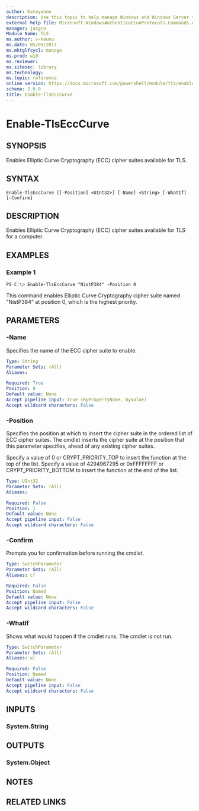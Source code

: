 ```yaml
---
author: Kateyanne
description: Use this topic to help manage Windows and Windows Server technologies with Windows PowerShell.
external help file: Microsoft.WindowsAuthenticationProtocols.Commands.dll-Help.xml
manager: jasgro
Module Name: TLS
ms.author: v-kaunu
ms.date: 05/09/2017
ms.mktglfcycl: manage
ms.prod: w10
ms.reviewer: 
ms.sitesec: library
ms.technology: 
ms.topic: reference
online version: https://docs.microsoft.com/powershell/module/tls/enable-tlsecccurve?view=windowsserver2016-ps&wt.mc_id=ps-gethelp
schema: 2.0.0
title: Enable-TlsEccCurve
---
```


# Enable-TlsEccCurve

## SYNOPSIS
Enables Elliptic Curve Cryptography (ECC) cipher suites available for TLS.

## SYNTAX

```
Enable-TlsEccCurve [[-Position] <UInt32>] [-Name] <String> [-WhatIf] [-Confirm]
```

## DESCRIPTION
Enables Elliptic Curve Cryptography (ECC) cipher suites available for TLS for a computer.

## EXAMPLES

### Example 1
```
PS C:\> Enable-TlsEccCurve "NistP384" -Position 0
```

This command enables Elliptic Curve Cryptography cipher suite named "NistP384"  at position 0, which is the highest priority.

## PARAMETERS

### -Name
Specifies the name of the ECC cipher suite to enable.

```yaml
Type: String
Parameter Sets: (All)
Aliases: 

Required: True
Position: 0
Default value: None
Accept pipeline input: True (ByPropertyName, ByValue)
Accept wildcard characters: False
```

### -Position
Specifies the position at which to insert the cipher suite in the ordered list of ECC cipher suites. The cmdlet inserts the cipher suite at the position that this parameter specifies, ahead of any existing cipher suites.

Specify a value of 0 or CRYPT_PRIORITY_TOP to insert the function at the top of the list. Specify a value of 4294967295 or 0xFFFFFFFF or CRYPT_PRIORITY_BOTTOM to insert the function at the end of the list.

```yaml
Type: UInt32
Parameter Sets: (All)
Aliases: 

Required: False
Position: 1
Default value: None
Accept pipeline input: False
Accept wildcard characters: False
```

### -Confirm
Prompts you for confirmation before running the cmdlet.

```yaml
Type: SwitchParameter
Parameter Sets: (All)
Aliases: cf

Required: False
Position: Named
Default value: None
Accept pipeline input: False
Accept wildcard characters: False
```

### -WhatIf
Shows what would happen if the cmdlet runs.
The cmdlet is not run.

```yaml
Type: SwitchParameter
Parameter Sets: (All)
Aliases: wi

Required: False
Position: Named
Default value: None
Accept pipeline input: False
Accept wildcard characters: False
```

## INPUTS

### System.String


## OUTPUTS

### System.Object

## NOTES

## RELATED LINKS

